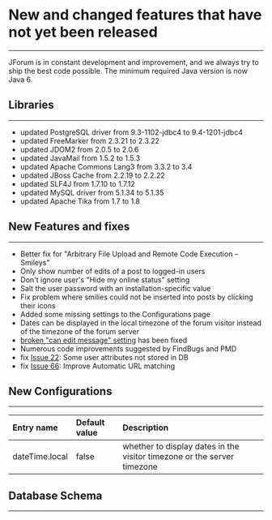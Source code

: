 # New and changed features that have not yet been released #

---

JForum is in constant development and improvement, and we always try to ship the best code possible. The minimum required Java version is now Java 6.


## Libraries ##

---

  * updated PostgreSQL driver from 9.3-1102-jdbc4 to 9.4-1201-jdbc4
  * updated FreeMarker from 2.3.21 to 2.3.22
  * updated JDOM2 from 2.0.5 to 2.0.6
  * updated JavaMail from 1.5.2 to 1.5.3
  * updated Apache Commons Lang3 from 3.3.2 to 3.4
  * updated JBoss Cache from 2.2.19 to 2.2.22
  * updated SLF4J from 1.7.10 to 1.7.12
  * updated MySQL driver from 5.1.34 to 5.1.35
  * updated Apache Tika from 1.7 to 1.8


## New Features and fixes ##

---

  * Better fix for "Arbitrary File Upload and Remote Code Execution – Smileys"
  * Only show number of edits of a post to logged-in users
  * Don't ignore user's "Hide my online status" setting
  * Salt the user password with an installation-specific value
  * Fix problem where smilies could not be inserted into posts by clicking their icons
  * Added some missing settings to the Configurations page
  * Dates can be displayed in the local timezone of the forum visitor instead of the timezone of the forum server
  * [broken "can edit message" setting](http://jforum.andowson.com/posts/list/117.page) has been fixed
  * Numerous code improvements suggested by FindBugs and PMD
  * fix [Issue 22](https://code.google.com/p/jforum2/issues/detail?id=22): Some user attributes not stored in DB
  * fix [Issue 66](https://code.google.com/p/jforum2/issues/detail?id=66): Improve Automatic URL matching

## New Configurations ##

---

|**Entry name**|**Default value**|**Description**|
|:-------------|:----------------|:--------------|
|dateTime.local|false|whether to display dates in the visitor timezone or the server timezone|


## Database Schema ##

---
